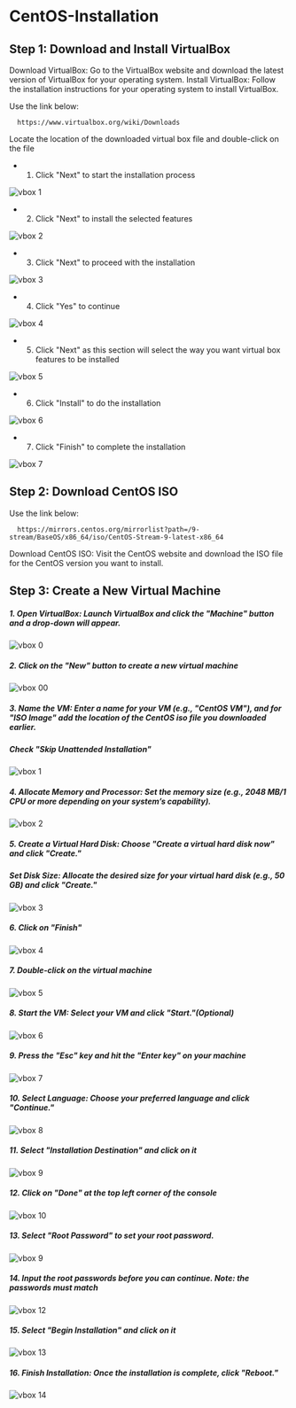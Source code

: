 # CentOS-Installation
## Step 1: Download and Install VirtualBox

Download VirtualBox: Go to the VirtualBox website and download the latest version of VirtualBox for your operating system.
Install VirtualBox: Follow the installation instructions for your operating system to install VirtualBox.

Use the link below:

      https://www.virtualbox.org/wiki/Downloads

Locate the location of the downloaded virtual box file and double-click on the file      

- 1. Click "Next" to start the installation process

![vbox 1](https://github.com/user-attachments/assets/3e6d8996-5803-4b72-8290-59bffa68a6ef)

- 2. Click "Next" to install the selected features

![vbox 2](https://github.com/user-attachments/assets/940cccd2-e9e3-491b-b58e-9c828cb78fe3)

- 3. Click "Next" to proceed with the installation

![vbox 3](https://github.com/user-attachments/assets/04bb03be-a92f-4c66-bb37-4a00187088d1)

- 4. Click "Yes" to continue

![vbox 4](https://github.com/user-attachments/assets/a16c9f94-2afd-4741-81b9-fdbc265c132d)

- 5. Click "Next" as this section will select the way you want virtual box features to be installed

![vbox 5](https://github.com/user-attachments/assets/39290e30-475a-4488-9aea-e533f5e9c11e)

- 6. Click "Install" to do the installation

![vbox 6](https://github.com/user-attachments/assets/7ad9d71a-6f4d-489d-9f85-938c89ab64a4)

- 7. Click "Finish" to complete the installation

![vbox 7](https://github.com/user-attachments/assets/23b78e1e-c415-44b7-ab89-76a98e9f9f9b)



## Step 2: Download CentOS ISO

Use the link below:

      https://mirrors.centos.org/mirrorlist?path=/9-stream/BaseOS/x86_64/iso/CentOS-Stream-9-latest-x86_64

Download CentOS ISO: Visit the CentOS website and download the ISO file for the CentOS version you want to install.


## Step 3: Create a New Virtual Machine

##### 1. Open VirtualBox: Launch VirtualBox and click the "Machine" button and a drop-down will appear.

![vbox 0](https://github.com/user-attachments/assets/5651d756-1bea-4014-8951-e62146ce4ebe)
      
##### 2. Click on the "New" button to create a new virtual machine

![vbox 00](https://github.com/user-attachments/assets/26490bfd-4a04-42ac-90c6-bb26b1220f3b)

##### 3. Name the VM: Enter a name for your VM (e.g., "CentOS VM"), and for "ISO Image" add the location of the CentOS iso file you downloaded earlier.
##### Check "Skip Unattended Installation"

![vbox 1](https://github.com/user-attachments/assets/9bf31497-5961-4872-9942-9a31f3d783f7)

##### 4. Allocate Memory and Processor: Set the memory size (e.g., 2048 MB/1 CPU or more depending on your system’s capability).

![vbox 2](https://github.com/user-attachments/assets/c3d291a1-651e-48bd-a08f-9ceae80d5c34)

##### 5. Create a Virtual Hard Disk: Choose "Create a virtual hard disk now" and click "Create."
##### Set Disk Size: Allocate the desired size for your virtual hard disk (e.g., 50 GB) and click "Create."

![vbox 3](https://github.com/user-attachments/assets/4e6d4094-8b85-4dd3-be34-189854977b43)

##### 6. Click on "Finish"

![vbox 4](https://github.com/user-attachments/assets/8cd16d3a-ed52-40ab-9963-24c750dd43f2)

##### 7. Double-click on the virtual machine

![vbox 5](https://github.com/user-attachments/assets/84dfa596-120f-4399-bbce-8e956c6297fe)

##### 8. Start the VM: Select your VM and click "Start."(Optional)

![vbox 6](https://github.com/user-attachments/assets/37e9c2a9-5b5e-4e2c-a0eb-30d87584079c)

##### 9. Press the "Esc" key and hit the "Enter key" on your machine

![vbox 7](https://github.com/user-attachments/assets/d51be572-1b40-4c6e-abca-3c42fd0dd807)

##### 10. Select Language: Choose your preferred language and click "Continue."

![vbox 8](https://github.com/user-attachments/assets/8581da0b-0789-49a7-ad40-4f5dffaf0a27)

##### 11. Select "Installation Destination" and click on it

![vbox 9](https://github.com/user-attachments/assets/65926685-6fe8-4321-8516-050b95080a55)

##### 12. Click on "Done" at the top left corner of the console

![vbox 10](https://github.com/user-attachments/assets/db3b3575-62fb-4add-a999-228550a0a8f0)

##### 13. Select "Root Password" to set your root password. 

![vbox 9](https://github.com/user-attachments/assets/65926685-6fe8-4321-8516-050b95080a55)

##### 14. Input the root passwords before you can continue. Note: the passwords must match

![vbox 12](https://github.com/user-attachments/assets/7bd4802f-d7b0-4794-a37f-6c6238bb17e0)

##### 15. Select "Begin Installation" and click on it

![vbox 13](https://github.com/user-attachments/assets/7ad1225d-6032-4176-804a-11e2bfb372da)

##### 16. Finish Installation: Once the installation is complete, click "Reboot."

![vbox 14](https://github.com/user-attachments/assets/26cfe044-0269-4af8-8e49-58d2dc7df602)




























